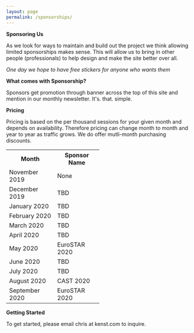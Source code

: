 ```yaml
---
layout: page
permalink: /sponsorships/
---
```


**Sponsoring Us**

As we look for ways to maintain and build out the project we think allowing limited sponsorships makes sense. This will allow us to bring in other people (professionals) to help design and make the site better over all.

_One day we hope to have free stickers for anyone who wants them_

**What comes with Sponsorship?**

Sponsors get promotion through banner across the top of this site and mention in our monthly newsletter. It's. that. simple.

**Pricing**

Pricing is based on the per thousand sessions for your given month and depends on availability. Therefore pricing can change month to month and year to year as traffic grows. We do offer mutli-month purchasing discounts.

<table style="width:50%" align="center">
  <tr>
    <th>Month</th>
    <th>Sponsor Name</th>
  </tr>
  <tr>
    <td>November 2019</td>
    <td>None</td>
  </tr>
  <tr>
    <td>December 2019</td>
    <td>TBD</td>
  </tr>
  <tr>
    <td>January 2020</td>
    <td>TBD</td>
  </tr>
  <tr>
    <td>February 2020</td>
    <td>TBD</td>
  </tr>
  <tr>
    <td>March 2020</td>
    <td>TBD</td>
  </tr>
  <tr>
    <td>April 2020</td>
    <td>TBD</td>
  </tr>
  <tr>
    <td>May 2020</td>
    <td>EuroSTAR 2020</td>
  </tr>
  <tr>
    <td>June 2020</td>
    <td>TBD</td>
  </tr>
  <tr>
    <td>July 2020</td>
    <td>TBD</td>
  </tr>
  <tr>
    <td>August 2020</td>
    <td>CAST 2020</td>
  </tr>
  <tr>
    <td>September 2020</td>
    <td>EuroSTAR 2020</td>
  </tr>
</table>


**Getting Started**

To get started, please email chris at kenst.com to inquire.
